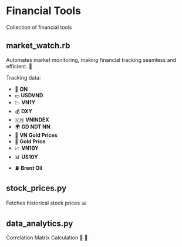 # Financial Tools

Collection of financial tools

## market_watch.rb

Automates market monitoring, making financial tracking seamless and efficient. 🚀

Tracking data:

- 📰 **ON**
- 💵 **USDVND**
- 📉 **VN1Y**
- 💰 **DXY**
- 🇻🇳 **VNINDEX**
- 🌍 **GD NDT NN**
- 🏅 **VN Gold Prices**
- 🥇 **Gold Price**
- 📈 **VN10Y**
- 📊 **US10Y**
- ⛽ **Brent Oil**

## stock_prices.py

Fetches historical stock prices 📊

## data_analytics.py

Correlation Matrix Calculation 🔢 🔗
